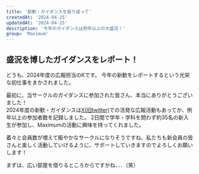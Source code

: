 ```yaml
---
title: '新歓・ガイダンスを振り返って'
createdAt: '2024-04-25'
updatedAt: '2024-04-25'
description: '今年のガイダンスは例年以上の大盛況！'
group: 'Maximum'
---
```


## 盛況を博したガイダンスをレポート！

どうも、2024年度の広報担当のKです。
今年の新歓をレポートするという光栄な初仕事をまかされました。  

最初に、当サークルのガイダンスに参加された皆さん、本当にありがとうございました！  
2024年度の新歓・ガイダンスは[X(旧twitter)](https://twitter.com/Maximum03400346)での活発な広報活動もあってか、例年以上の参加者数を記録しました。
2日間で学年・学科を問わず約35名の新入生が参加し、Maximumの活動に興味を持ってくれました。  

着々と会員数が増えて賑やかなサークルになりそうですね、私たちも新会員の皆さんと楽しく活動していけるように、サポートしていきますのでよろしくお願いします！  

まずは、広い部屋を借りるところからですかね．．．（笑）

